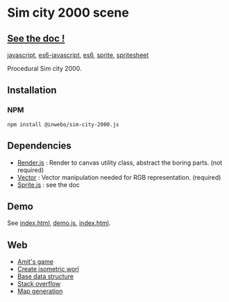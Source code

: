 # Sim city 2000 scene
## [See the doc !](https://inwebo.github.io/sim-city-2000/)

[javascript](https://github.com/topics/javascript), [es6-javascript](https://github.com/topics/es6-javascript), [es6](https://github.com/topics/es6), [sprite](https://github.com/topics/sprite), [spritesheet](https://github.com/topics/spritesheet)

Procedural Sim city 2000.

## Installation

### NPM
```shell script
npm install @inwebo/sim-city-2000.js
```

## Dependencies
* [Render.js](https://github.com/inwebo/Render.js) : Render to canvas utility class, abstract the boring parts. (not required)
* [Vector](https://github.com/inwebo/Vector) : Vector manipulation needed for RGB representation. (required)
* [Sprite.js](https://github.com/inwebo/Sprite.js) : see the doc

## Demo

See [index.html](https://inwebo.github.io/sim-city-2000.js/), [demo.js](docs/js/demo.js), [index.html](docs/index.html).

## Web

* [Amit's game](http://www-cs-students.stanford.edu/%7Eamitp/gameprog.html)
* [Create isometric worl](https://gamedevelopment.tutsplus.com/tutorials/creating-isometric-worlds-a-primer-for-game-developers--gamedev-6511)
* [Base data structure](http://archive.gamedev.net/archive/reference/programming/features/arttilebase/page2.html)
* [Stack overflow](https://stackoverflow.com/questions/11968167/random-2d-tile-map-generating-algorithm)
* [Map generation](http://pcg.wikidot.com/pcg-algorithm%3amap-generation)

